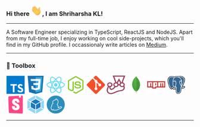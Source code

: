 ### Hi there <img src="./assets/wave.gif" width="30px">, I am Shriharsha KL!

---

A Software Engineer specializing in TypeScript, ReactJS and NodeJS. Apart from my full-time job, I enjoy working on cool side-projects, which you'll find in my GitHub profile. I occassionaly write articles on [Medium](https://medium.com/@klshriharsha).

---

### 🧰 Toolbox

<img src="https://github.com/devicons/devicon/blob/master/icons/typescript/typescript-original.svg" alt="TypeScript" width="50" height="50"/> <img src="https://github.com/devicons/devicon/blob/master/icons/css3/css3-original.svg" alt="CSS3" width="50" height="50"/> <img src="https://github.com/devicons/devicon/blob/master/icons/react/react-original.svg" alt="React" width="50" height="50"/> <img src="https://github.com/devicons/devicon/blob/master/icons/nodejs/nodejs-original.svg" alt="NodeJS" width="50" height="50"/> <img src="https://github.com/devicons/devicon/blob/master/icons/git/git-original.svg" alt="Git" width="50" height="50"/> <img src="https://github.com/devicons/devicon/blob/master/icons/jest/jest-plain.svg" alt="Jest" width="50" height="50"/> <img src="https://github.com/devicons/devicon/blob/master/icons/mongodb/mongodb-original.svg" alt="MongoDB" width="50" height="50"/> <img src="https://github.com/devicons/devicon/blob/master/icons/npm/npm-original-wordmark.svg" alt="NPM" width="50" height="50"/> <img src="https://github.com/devicons/devicon/blob/master/icons/postgresql/postgresql-original.svg" alt="PostgreSQL" width="50" height="50"/> <img src="https://github.com/devicons/devicon/blob/master/icons/storybook/storybook-original.svg" alt="Storybook" width="50" height="50"/> <img src="https://github.com/devicons/devicon/blob/master/icons/webpack/webpack-original.svg" alt="Webpack" width="50" height="50"/> <img src="https://github.com/devicons/devicon/blob/master/icons/yarn/yarn-original.svg" alt="Yarn" width="50" height="50"/>

---
